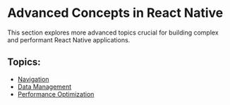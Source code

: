 # Advanced Concepts in React Native

This section explores more advanced topics crucial for building complex and performant React Native applications.

## Topics:

- [Navigation](navigation.md)
- [Data Management](data_management.md)
- [Performance Optimization](performance_optimization.md)
